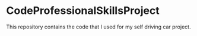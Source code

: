 # CodeProfessionalSkillsProject
This repository contains the code that I used for my self driving car project.
